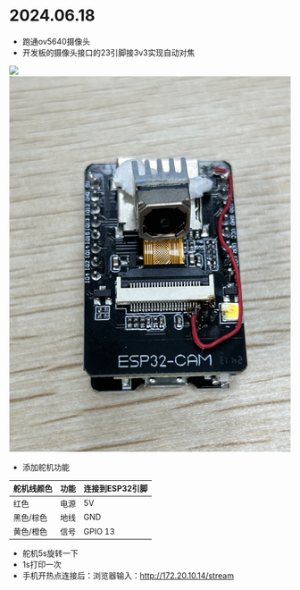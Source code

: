 # 2024.06.18

* 跑通ov5640摄像头
* 开发板的摄像头接口的23引脚接3v3实现自动对焦

![](../../../../run/user/1000/doc/86396f06/1.png)![1718693706498](image/readme/1718693706498.png)

* 添加舵机功能

| 舵机线颜色 | 功能 | 连接到ESP32引脚 |
| ---------- | ---- | --------------- |
| 红色       | 电源 | 5V              |
| 黑色/棕色  | 地线 | GND             |
| 黄色/橙色  | 信号 | GPIO 13         |

* 舵机5s旋转一下
* 1s打印一次
* 手机开热点连接后：浏览器输入：http://172.20.10.14/stream
